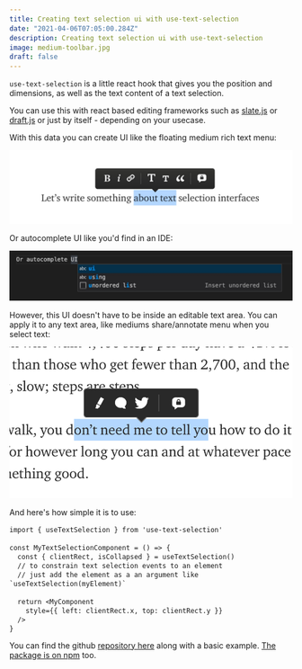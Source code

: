 ```yaml
---
title: Creating text selection ui with use-text-selection
date: "2021-04-06T07:05:00.284Z"
description: Creating text selection ui with use-text-selection
image: medium-toolbar.jpg
draft: false
---
```


`use-text-selection` is a little react hook that gives you the position and dimensions, as well as the text content of a text selection.

You can use this with react based editing frameworks such as [slate.js](https://www.slatejs.org/) or [draft.js](https://draftjs.org/) or just by itself - depending on your usecase.

With this data you can create UI like the floating medium rich text menu:

![medium-toolbar](medium-toolbar.jpg)

Or autocomplete UI like you'd find in an IDE:

![vscode-autocomplete](autocomplete-menu.jpg)

However, this UI doesn't have to be inside an editable text area. You can apply it to any text area, like mediums share/annotate menu when you select text:

![medium-share](medium-share.png)

And here's how simple it is to use:

```tsx
import { useTextSelection } from 'use-text-selection'

const MyTextSelectionComponent = () => {
  const { clientRect, isCollapsed } = useTextSelection()
  // to constrain text selection events to an element
  // just add the element as a an argument like `useTextSelection(myElement)`

  return <MyComponent
    style={{ left: clientRect.x, top: clientRect.y }}
  />
}
```

You can find the github [repository here](https://github.com/juliankrispel/use-text-selection/) along with a basic example. [The package is on npm](https://www.npmjs.com/package/use-text-selection) too.
